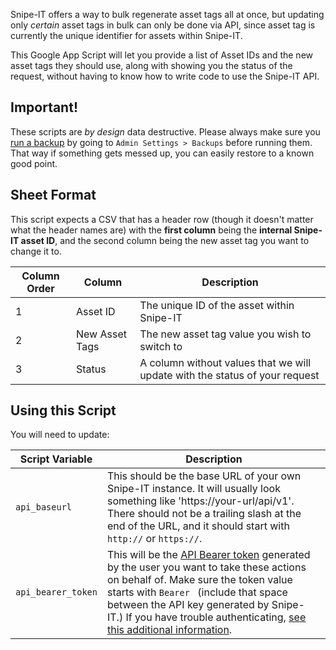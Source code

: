 Snipe-IT offers a way to bulk regenerate asset tags all at once, but updating only *certain* asset tags in bulk can only be done via API, since asset tag is currently the unique identifier for assets within Snipe-IT.

This Google App Script will let you provide a list of Asset IDs and the new asset tags they should use, along with showing you the status of the request, without having to know how to write code to use the Snipe-IT API.

## Important!

These scripts are *by design* data destructive. Please always make sure you [run a backup](https://snipe-it.readme.io/docs/backups) by going to `Admin Settings > Backups` before running them. That way if something gets messed up, you can easily restore to a known good point.

## Sheet Format

This script expects a CSV that has a header row (though it doesn't matter what the header names are) with the __first column__ being the __internal Snipe-IT asset ID__, and the second column being the new asset tag you want to change it to.

| Column Order | Column | Description                                                                 |
|--------------|--------|-----------------------------------------------------------------------------|
| 1            | Asset ID          | The unique ID of the asset within Snipe-IT                                  |
| 2            | New Asset Tags    | The new asset tag value you wish to switch to                               |
| 3            | Status            | A column without values that we will update with the status of your request |


## Using this Script

You will need to update:


| Script Variable    | Description                                                                                                                                                                                                                                                                                                                                                                                                                 |
|--------------------|-----------------------------------------------------------------------------------------------------------------------------------------------------------------------------------------------------------------------------------------------------------------------------------------------------------------------------------------------------------------------------------------------------------------------------|
| `api_baseurl`      | This should be the base URL of your own Snipe-IT instance. It will usually look something like 'https://your-url/api/v1'. There should not be a trailing slash at the end of the URL, and it should start with `http://` or `https://`.                                                                                                                                                                                     |
 | `api_bearer_token` | This will be the [API Bearer token](https://snipe-it.readme.io/reference/generating-api-tokens) generated by the user you want to take these actions on behalf of. Make sure the token value starts with `Bearer ` (include that space between the API key generated by Snipe-IT.) If you have trouble authenticating, [see this additional information](https://snipe-it.readme.io/reference/authenticating-with-the-api). |

